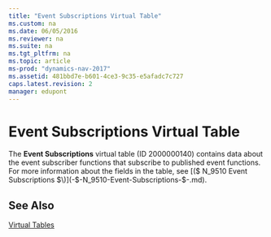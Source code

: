 ```yaml
---
title: "Event Subscriptions Virtual Table"
ms.custom: na
ms.date: 06/05/2016
ms.reviewer: na
ms.suite: na
ms.tgt_pltfrm: na
ms.topic: article
ms-prod: "dynamics-nav-2017"
ms.assetid: 481bbd7e-b601-4ce3-9c35-e5afadc7c727
caps.latest.revision: 2
manager: edupont
---
```

# Event Subscriptions Virtual Table
The **Event Subscriptions** virtual table \(ID 2000000140\) contains data about the event subscriber functions that subscribe to published event functions. For more information about the fields in the table, see [\($ N\_9510 Event Subscriptions $\)](-$-N_9510-Event-Subscriptions-$-.md).  
  
## See Also  
 [Virtual Tables](Virtual-Tables.md)